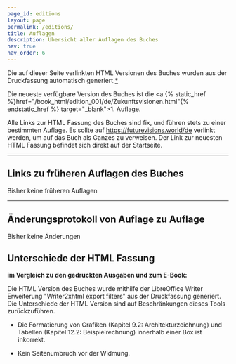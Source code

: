 ```yaml
---
page_id: editions
layout: page
permalink: /editions/
title: Auflagen
description: Übersicht aller Auflagen des Buches
nav: true
nav_order: 6
---
```


Die auf dieser Seite verlinkten HTML Versionen des Buches wurden aus der Druckfassung automatisch generiert.[*](#unterschiede-der-html-fassung)

Die neueste verfügbare Version des Buches ist die <a {% static_href %}href="/book_html/edition_001/de/Zukunftsvisionen.html"{% endstatic_href %} target="_blank">1. Auflage</a>.

Alle Links zur HTML Fassung des Buches sind fix, und führen stets zu einer bestimmten Auflage. Es sollte auf <https://futurevisions.world/de> verlinkt werden, um auf das Buch als Ganzes zu verweisen. Der Link zur neuesten HTML Fassung befindet sich direkt auf der Startseite.

---

## Links zu früheren Auflagen des Buches

Bisher keine früheren Auflagen

---

## Änderungsprotokoll von Auflage zu Auflage

Bisher keine Änderungen

## Unterschiede der HTML Fassung

**im Vergleich zu den gedruckten Ausgaben und zum E-Book:**

Die HTML Version des Buches wurde mithilfe der LibreOffice Writer Erweiterung "Writer2xhtml export filters" aus der Druckfassung generiert.  
Die Unterschiede der HTML Version sind auf Beschränkungen dieses Tools zurückzuführen.

* Die Formatierung von Grafiken (Kapitel 9.2: Architekturzeichnung) und Tabellen (Kapitel 12.2: Beispielrechnung) innerhalb einer Box ist inkorrekt.

* Kein Seitenumbruch vor der Widmung.
